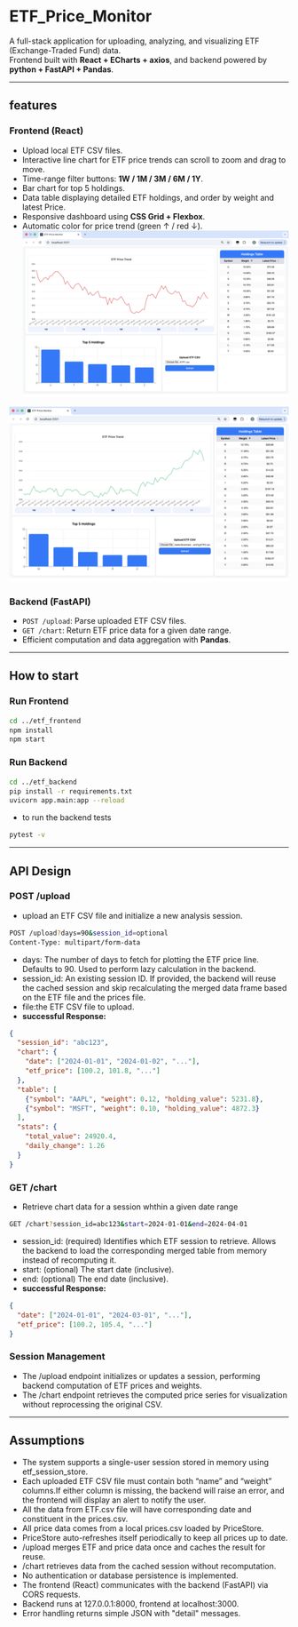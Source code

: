# ETF_Price_Monitor
A full-stack application for uploading, analyzing, and visualizing ETF (Exchange-Traded Fund) data.  
Frontend built with **React + ECharts + axios**, and backend powered by **python + FastAPI + Pandas**.

---

## features
 ### Frontend (React)
- Upload local ETF CSV files.  
- Interactive line chart for ETF price trends can scroll to zoom and drag to move.  
- Time-range filter buttons: **1W / 1M / 3M / 6M / 1Y**.  
- Bar chart for top 5 holdings.  
- Data table displaying detailed ETF holdings, and order by weight and latest Price.  
- Responsive dashboard using **CSS Grid + Flexbox**.  
- Automatic color for price trend (green ↑ / red ↓).  
![ETF1 example](./images/ETF1.png)

![ETF2 example](./images/ETF2.png)
### Backend (FastAPI)
- `POST /upload`: Parse uploaded ETF CSV files.  
- `GET /chart`: Return ETF price data for a given date range.  
- Efficient computation and data aggregation with **Pandas**.  

---

## How to start
 ### Run Frontend
```bash
cd ../etf_frontend
npm install
npm start
```
 ### Run Backend
```bash
cd ../etf_backend
pip install -r requirements.txt
uvicorn app.main:app --reload
```
- to run the backend tests
```bash
pytest -v
```
---
## API Design
 ### POST /upload
- upload an ETF CSV file and initialize a new analysis session.
```bash
POST /upload?days=90&session_id=optional
Content-Type: multipart/form-data
```
- days: The number of days to fetch for plotting the ETF price line. Defaults to 90. Used to perform lazy calculation in the backend.
- session_id: An existing session ID. If provided, the backend will reuse the cached session and skip recalculating the merged data frame based on the ETF file and the prices file.
- file:the ETF CSV file to upload.
- **successful Response:**
```json
{
  "session_id": "abc123",
  "chart": {
    "date": ["2024-01-01", "2024-01-02", "..."],
    "etf_price": [100.2, 101.8, "..."]
  },
  "table": [
    {"symbol": "AAPL", "weight": 0.12, "holding_value": 5231.8},
    {"symbol": "MSFT", "weight": 0.10, "holding_value": 4872.3}
  ],
  "stats": {
    "total_value": 24920.4,
    "daily_change": 1.26
  }
}
```

 ### GET /chart
- Retrieve chart data for a session whthin a given date range
```bash
GET /chart?session_id=abc123&start=2024-01-01&end=2024-04-01
```
- session_id: (required) Identifies which ETF session to retrieve. Allows the backend to load the corresponding merged table from memory instead of recomputing it.
- start: (optional) The start date (inclusive).
- end: (optional) The end date (inclusive).
- **successful Response:**
```json
{
  "date": ["2024-01-01", "2024-03-01", "..."],
  "etf_price": [100.2, 105.4, "..."]
}
```
 ### Session Management
- The /upload endpoint initializes or updates a session, performing backend computation of ETF prices and weights.
- The /chart endpoint retrieves the computed price series for visualization without reprocessing the original CSV.

---
## Assumptions
- The system supports a single-user session stored in memory using etf_session_store.
- Each uploaded ETF CSV file must contain both “name” and “weight” columns.If either column is missing, the backend will raise an error, and the frontend will display an alert to notify the user.
- All the data from ETF.csv file will have corresponding date and constituent in the prices.csv.
- All price data comes from a local prices.csv loaded by PriceStore.
- PriceStore auto-refreshes itself periodically to keep all prices up to date.
- /upload merges ETF and price data once and caches the result for reuse.
- /chart retrieves data from the cached session without recomputation.
- No authentication or database persistence is implemented.
- The frontend (React) communicates with the backend (FastAPI) via CORS requests.
- Backend runs at 127.0.0.1:8000, frontend at localhost:3000.
- Error handling returns simple JSON with "detail" messages.



